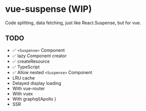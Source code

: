 # vue-suspense (WIP)

Code splitting, data fetching, just like React.Suspense, but for vue.

## TODO

- ✅ `<Suspense>` Component
- ✅ lazy Component creator
- ✅ createResource
- ✅ TypeScript
- ✅ Allow nested `<Suspense>` Component
- LRU cache
- Delayed display loading
- With vue-router
- With vuex
- With graphql(Apollo )
- SSR